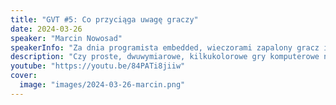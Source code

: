 ```yaml
---
title: "GVT #5: Co przyciąga uwagę graczy"
date: 2024-03-26
speaker: "Marcin Nowosad"
speakerInfo: "Za dnia programista embedded, wieczorami zapalony gracz i hobbystyczny twórca gier na komputery Amiga. Epizodycznie związany z nowożytnym oraz komercyjnym gamedevem. Miłośnik open source, od ponad dekady rozwija projekt biblioteki gamedevowej Amiga C Engine. Główny programista grupy gamedevowej Last Minute Creations"
description: "Czy proste, dwuwymiarowe, kilkukolorowe gry komputerowe na stare komputery są łatwiejsze do zrobienia? Prelekcja opisuje specyfikę tworzenia gier dla retro komputerów, oraz porównuje proces produkcyjny z obecnymi standardami w przemyśle."
youtube: "https://youtu.be/84PATi8jiiw"
cover:
  image: "images/2024-03-26-marcin.png"
---
```

